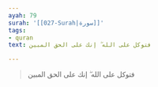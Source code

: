```yaml
---
ayah: 79
surah: '[[027-Surah|سورة]]'
tags:
- quran
text: فتوكل على الله ۖ إنك على الحق المبين

---
```

> فتوكل على الله ۖ إنك على الحق المبين
